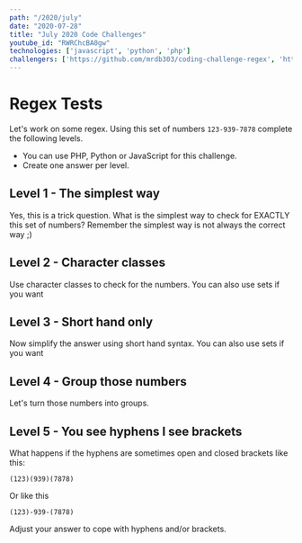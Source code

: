```yaml
---
path: "/2020/july"
date: "2020-07-28"
title: "July 2020 Code Challenges"
youtube_id: "RWRChcBA0gw"
technologies: ['javascript', 'python', 'php']
challengers: ['https://github.com/mrdb303/coding-challenge-regex', 'https://github.com/TheTilodon/htcw-2020-July-challange']
---
```


# Regex Tests
Let's work on some regex. Using this set of numbers `123-939-7878` complete the following levels.

- You can use PHP, Python or JavaScript for this challenge.
- Create one answer per level. 

## Level 1 - The simplest way
Yes, this is a trick question. What is the simplest way to check for EXACTLY this set of numbers?
Remember the simplest way is not always the correct way ;)
 
## Level 2 - Character classes
Use character classes to check for the numbers. You can also use sets if you want

## Level 3 - Short hand only
Now simplify the answer using short hand syntax. You can also use sets if you want

## Level 4 - Group those numbers
Let's turn those numbers into groups.

## Level 5 - You see hyphens I see brackets
What happens if the hyphens are sometimes open and closed brackets like this:

`(123)(939)(7878)`

Or like this

`(123)-939-(7878)`

Adjust your answer to cope with hyphens and/or brackets.
